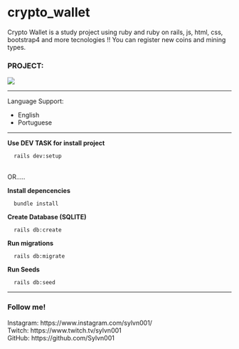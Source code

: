# crypto_wallet

<p>
  Crypto Wallet is a study project using ruby and ruby on rails, js, html, css, bootstrap4 and more tecnologies !!
  You can register new coins and mining types.
</p>

<h3>PROJECT: </h3>
  <img src="https://user-images.githubusercontent.com/50564121/135555073-1376d5f6-8609-4314-a84a-3f2d50190224.png"/>
<hr/>

<p>
  Language Support:
  <ul>
    <li>English</li>
    <li>Portuguese</li>
  </ul>
</p>

<hr/>

<strong>Use DEV TASK for install project</strong>
``` 
  rails dev:setup  
```

<br/>
OR.....
<br/>

<strong> Install depencencies </strong>
``` 
  bundle install
```

<strong> Create Database (SQLITE) </strong>
``` 
  rails db:create
```

<strong> Run migrations </strong>
``` 
  rails db:migrate
```

<strong> Run Seeds </strong>
``` 
  rails db:seed
```

<hr/>

<h3> Follow me! </h3>
Instagram: https://www.instagram.com/sylvn001/ <br>
Twitch: https://www.twitch.tv/sylvn001 <br>
GitHub: https://github.com/Sylvn001 <br>
